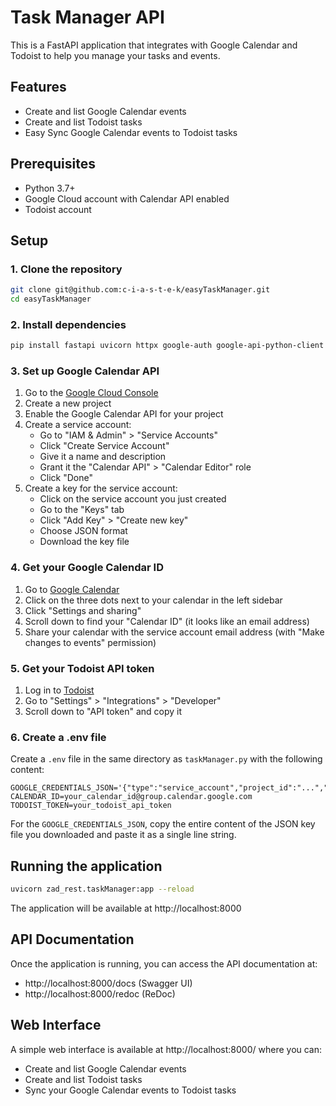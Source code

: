 
# Task Manager API

This is a FastAPI application that integrates with Google Calendar and Todoist to help you manage your tasks and events.

## Features

- Create and list Google Calendar events
- Create and list Todoist tasks
- Easy Sync Google Calendar events to Todoist tasks

## Prerequisites

- Python 3.7+
- Google Cloud account with Calendar API enabled
- Todoist account

## Setup

### 1. Clone the repository

```bash
git clone git@github.com:c-i-a-s-t-e-k/easyTaskManager.git
cd easyTaskManager
```

### 2. Install dependencies

```bash
pip install fastapi uvicorn httpx google-auth google-api-python-client python-dotenv
```

### 3. Set up Google Calendar API

1. Go to the [Google Cloud Console](https://console.cloud.google.com/)
2. Create a new project
3. Enable the Google Calendar API for your project
4. Create a service account:
   - Go to "IAM & Admin" > "Service Accounts"
   - Click "Create Service Account"
   - Give it a name and description
   - Grant it the "Calendar API" > "Calendar Editor" role
   - Click "Done"
5. Create a key for the service account:
   - Click on the service account you just created
   - Go to the "Keys" tab
   - Click "Add Key" > "Create new key"
   - Choose JSON format
   - Download the key file

### 4. Get your Google Calendar ID

1. Go to [Google Calendar](https://calendar.google.com/)
2. Click on the three dots next to your calendar in the left sidebar
3. Click "Settings and sharing"
4. Scroll down to find your "Calendar ID" (it looks like an email address)
5. Share your calendar with the service account email address (with "Make changes to events" permission)

### 5. Get your Todoist API token

1. Log in to [Todoist](https://todoist.com/)
2. Go to "Settings" > "Integrations" > "Developer"
3. Scroll down to "API token" and copy it

### 6. Create a .env file

Create a `.env` file in the same directory as `taskManager.py` with the following content:

```
GOOGLE_CREDENTIALS_JSON='{"type":"service_account","project_id":"...","private_key_id":"...","private_key":"...","client_email":"...","client_id":"...","auth_uri":"...","token_uri":"...","auth_provider_x509_cert_url":"...","client_x509_cert_url":"..."}'
CALENDAR_ID=your_calendar_id@group.calendar.google.com
TODOIST_TOKEN=your_todoist_api_token
```

For the `GOOGLE_CREDENTIALS_JSON`, copy the entire content of the JSON key file you downloaded and paste it as a single line string.

## Running the application

```bash
uvicorn zad_rest.taskManager:app --reload
```

The application will be available at http://localhost:8000

## API Documentation

Once the application is running, you can access the API documentation at:
- http://localhost:8000/docs (Swagger UI)
- http://localhost:8000/redoc (ReDoc)

## Web Interface

A simple web interface is available at http://localhost:8000/ where you can:
- Create and list Google Calendar events
- Create and list Todoist tasks
- Sync your Google Calendar events to Todoist tasks


